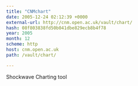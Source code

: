 ```yaml
---
title: "CNMchart"
date: 2005-12-24 02:12:39 +0000
external-url: http://cnm.open.ac.uk/vault/chart/
hash: 08f803838fd50b041dbe829ecb8b4f78
year: 2005
month: 12
scheme: http
host: cnm.open.ac.uk
path: /vault/chart/

---
```


Shockwave Charting tool
